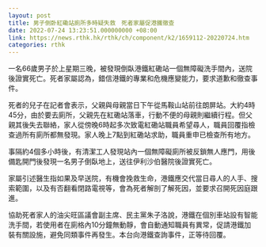 ```yaml
---
layout: post
title: 男子倒卧紅磡站廁所多時疑失救　死者家屬促港鐵徹查
date: 2022-07-24 13:23:51.000000000 +08:00
link: https://news.rthk.hk/rthk/ch/component/k2/1659112-20220724.htm
categories: rthk
---
```


一名66歲男子於上星期三晚，被發現倒臥港鐵紅磡站一個無障礙洗手間內，送院後證實死亡。死者家屬認為，錯信港鐵的專業和危機應變能力，要求道歉和徹查事件。

死者的兒子在記者會表示，父親與母親當日下午從馬鞍山站前往朗屏站。大約4時45分，由於要去廁所，父親先在紅磡站落車，行動不便的母親則繼續行程。但父親其後失去聯絡，家人從傍晚6時起多次致電紅磡站職員希望尋人，職員回覆指檢查過所有廁所都無發現。家人晚上7點到紅磡站求助，職員重申已檢查所有地方。

事隔約4個多小時後，有清潔工人發現站內一個無障礙廁所被反鎖無人應門，用後備匙開門後發現一名男子倒臥地上，送往伊利沙伯醫院後證實死亡。

家屬引述醫生指如果及早送院，有機會挽救生命，港鐵應交代當日尋人的人手、搜索範圍，以及有否翻看閉路電視等，會為死者解剖了解死因，並要求召開死因庭跟進。

協助死者家人的油尖旺區議會副主席、民主黨朱子洛說，港鐵在個別車站設有智能洗手間，若使用者在廁格內10分鐘無動靜，會自動通知職員有異常，促請港鐵加裝有關設施，避免同類事件再發生。本台向港鐵查詢事件，正等待回覆。
